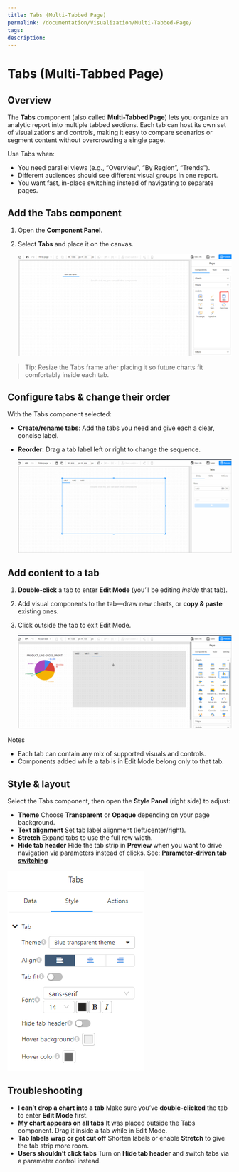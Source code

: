```yaml
---
title: Tabs (Multi-Tabbed Page)
permalink: /documentation/Visualization/Multi-Tabbed-Page/
tags:
description: 
---
```


# Tabs (Multi-Tabbed Page)

## Overview

The **Tabs** component (also called **Multi-Tabbed Page**) lets you organize an analytic report into multiple tabbed sections. Each tab can host its own set of visualizations and controls, making it easy to compare scenarios or segment content without overcrowding a single page.

Use Tabs when:

- You need parallel views (e.g., “Overview”, “By Region”, “Trends”).
- Different audiences should see different visual groups in one report.
- You want fast, in-place switching instead of navigating to separate pages.


## Add the Tabs component

1. Open the **Component Panel**.

2. Select **Tabs** and place it on the canvas.

   <div align="left"><img src="./images/1680522085585.png" alt="Add the Tabs component" /></div>

> Tip: Resize the Tabs frame after placing it so future charts fit comfortably inside each tab.


## Configure tabs & change their order

With the Tabs component selected:

- **Create/rename tabs**: Add the tabs you need and give each a clear, concise label.

- **Reorder**: Drag a tab label left or right to change the sequence.

  <div align="left"><img src="./images/tab_move.gif" alt="Reorder tabs by dragging" /></div>

## Add content to a tab

1. **Double-click** a tab to enter **Edit Mode** (you’ll be editing *inside* that tab).

2. Add visual components to the tab—draw new charts, or **copy & paste** existing ones.

3. Click outside the tab to exit Edit Mode.

   <div align="left"><img src="./images/tab_add_charts.gif" alt="Add charts to a tab" /></div>

Notes

- Each tab can contain any mix of supported visuals and controls.
- Components added while a tab is in Edit Mode belong only to that tab.


## Style & layout

Select the Tabs component, then open the **Style Panel** (right side) to adjust:

- **Theme**
   Choose **Transparent** or **Opaque** depending on your page background.
- **Text alignment**
   Set tab label alignment (left/center/right).
- **Stretch**
   Expand tabs to use the full row width.
- **Hide tab header**
   Hide the tab strip in **Preview** when you want to drive navigation via parameters instead of clicks.
   See: [**Parameter-driven tab switching**](/documentation/Visualization/Parameter-Driven-Tab-Switching/)

<div align="left"><img src="./images/image-20250316174711925.png" alt="Tabs style options" /></div>


## Troubleshooting

- **I can’t drop a chart into a tab**
   Make sure you’ve **double-clicked** the tab to enter **Edit Mode** first.
- **My chart appears on all tabs**
   It was placed outside the Tabs component. Drag it inside a tab while in Edit Mode.
- **Tab labels wrap or get cut off**
   Shorten labels or enable **Stretch** to give the tab strip more room.
- **Users shouldn’t click tabs**
   Turn on **Hide tab header** and switch tabs via a parameter control instead.